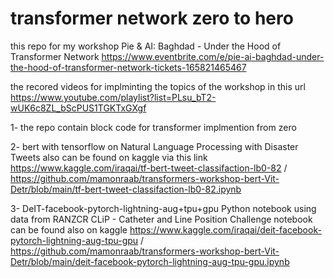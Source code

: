 # transformer network zero to hero 

this repo for my workshop Pie & AI: Baghdad - Under the Hood of Transformer Network
https://www.eventbrite.com/e/pie-ai-baghdad-under-the-hood-of-transformer-network-tickets-165821465467

the recored videos for implminting the topics of the workshop in this url https://www.youtube.com/playlist?list=PLsu_bT2-wUK6c8ZL_bScPUS1TGKTxGXgf

1- the repo contain block code for transformer implmention from zero 

2- bert with tensorflow on Natural Language Processing with Disaster Tweets also can be found on kaggle via this link
https://www.kaggle.com/iraqai/tf-bert-tweet-classifaction-lb0-82  / https://github.com/mamonraab/transformers-workshop-bert-Vit-Detr/blob/main/tf-bert-tweet-classifaction-lb0-82.ipynb

3- DeIT-facebook-pytorch-lightning-aug+tpu+gpu
Python notebook using data from RANZCR CLiP - Catheter and Line Position Challenge  notebook can be found also on kaggle https://www.kaggle.com/iraqai/deit-facebook-pytorch-lightning-aug-tpu-gpu    /  https://github.com/mamonraab/transformers-workshop-bert-Vit-Detr/blob/main/deit-facebook-pytorch-lightning-aug-tpu-gpu.ipynb
